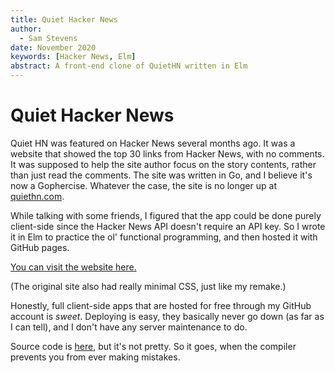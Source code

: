 ```yaml
---
title: Quiet Hacker News
author:
  - Sam Stevens
date: November 2020
keywords: [Hacker News, Elm]
abstract: A front-end clone of QuietHN written in Elm
---
```


# Quiet Hacker News

Quiet HN was featured on Hacker News several months ago. It was a website that showed the top 30 links from Hacker News, with no comments. It was supposed to help the site author focus on the story contents, rather than just read the comments. The site was written in Go, and I believe it's now a Gophercise. Whatever the case, the site is no longer up at [quiethn.com](https://quiethn.com).

While talking with some friends, I figured that the app could be done purely client-side since the Hacker News API doesn't require an API key. So I wrote it in Elm to practice the ol' functional programming, and then hosted it with GitHub pages.

<a href="/elm-quiet-hn" target="_blank" data-no-instant>You can visit the website here.</a>

(The original site also had really minimal CSS, just like my remake.)

Honestly, full client-side apps that are hosted for free through my GitHub account is _sweet_. Deploying is easy, they basically never go down (as far as I can tell), and I don't have any server maintenance to do.

Source code is [here](https://github.com/samuelstevens/elm-quiet-hn), but it's not pretty. So it goes, when the compiler prevents you from ever making mistakes.
